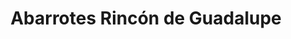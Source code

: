 ---
title: "Abarrotes Rincón de Guadalupe"
url: /guadalupe/abarrotes-rincon-de-guadalupe/
shop: comodidad
---